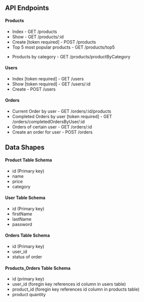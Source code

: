 ## API Endpoints

#### Products
* Index - GET /products     
* Show - GET /products/:id     
* Create [token required] - POST /products
* Top 5 most popular products - GET /products/top5
- Products by category - GET /products/productByCategory    
#### Users
* Index [token required] - GET /users      
* Show  [token required] - GET /users/:id
* Create - POST /users

#### Orders
* Current Order by user - GET /orders/:id/products     
* Completed Orders by user [token required] - GET /orders/completedOrdersByUser/:id
* Orders of certain user - GET /orders/:id
* Create an order for user - POST /orders
## Data Shapes

#### Product Table Schema
* id (Primary key)
* name
* price
* category

#### User Table Schema
* id (Primary key)
* firstName 
* lastName
* password

#### Orders Table Schema
* id (Primary key)
* user_id
* status of order

#### Products_Orders Table Schema
* id (primary key)
* user_id (foregin key references id column in users table)
* product_id (foregin key references id column in products table)
* product quantity